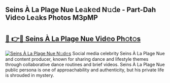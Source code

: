 ## Seins À La Plage Nue Le𝚊k𝚎d N𝚞𝚍e - Part-Dah Vid𝚎o Le𝚊ks Photos M3pMP

# <h2><a href="http://fb4izvd.evod.top/?m=Seins+%c3%80+La+Plage+Nue">🔗 👉🔴 Seins À La Plage Nue Vid𝚎o Ph𝚘t𝚘s</a></h2>

[![Seins À La Plage Nue N𝚞d𝚎s](https://i.imgur.com/8V9OHl7.gif)](http://fb4izvd.evod.top/?m=Seins+%c3%80+La+Plage+Nue)
Social media celebrity Seins À La Plage Nue and content producer, known for sharing dance and lifestyle themes through collaborative dance routines and brief videos. Seins À La Plage Nue public persona is one of approachability and authenticity, but his private life is shrouded in mystery. 
